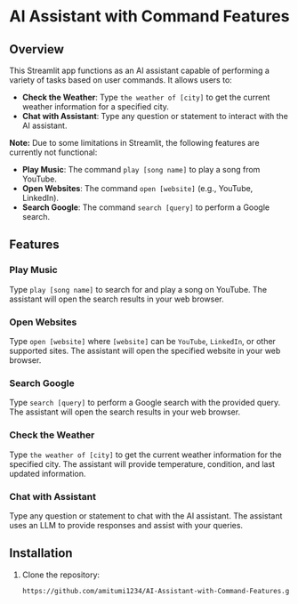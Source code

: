 # AI Assistant with Command Features

## Overview

This Streamlit app functions as an AI assistant capable of performing a variety of tasks based on user commands. It allows users to:

- **Check the Weather**: Type `the weather of [city]` to get the current weather information for a specified city.
- **Chat with Assistant**: Type any question or statement to interact with the AI assistant.

**Note:** Due to some limitations in Streamlit, the following features are currently not functional:
- **Play Music**: The command `play [song name]` to play a song from YouTube.
- **Open Websites**: The command `open [website]` (e.g., YouTube, LinkedIn).
- **Search Google**: The command `search [query]` to perform a Google search.

## Features

### Play Music

Type `play [song name]` to search for and play a song on YouTube. The assistant will open the search results in your web browser.

### Open Websites

Type `open [website]` where `[website]` can be `YouTube`, `LinkedIn`, or other supported sites. The assistant will open the specified website in your web browser.

### Search Google

Type `search [query]` to perform a Google search with the provided query. The assistant will open the search results in your web browser.

### Check the Weather

Type `the weather of [city]` to get the current weather information for the specified city. The assistant will provide temperature, condition, and last updated information.

### Chat with Assistant

Type any question or statement to chat with the AI assistant. The assistant uses an LLM to provide responses and assist with your queries.

## Installation

1. Clone the repository:
   ```bash
   https://github.com/amitumi1234/AI-Assistant-with-Command-Features.git
